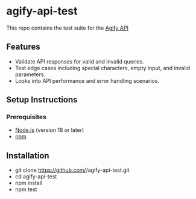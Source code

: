 # agify-api-test

This repo contains the test suite for the [Agify API](https://agify.io/)

## Features

- Validate API responses for valid and invalid queries.
- Test edge cases including special characters, empty input, and invalid parameters.
- Looks into API performance and error handling scenarios.

## Setup Instructions

### Prerequisites
- [Node.js](https://nodejs.org/) (version 18 or later)
- [npm](https://www.npmjs.com/)

## Installation
- git clone https://github.com/<your-username>/agify-api-test.git
- cd agify-api-test
- npm install
- npm test
